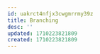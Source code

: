```yaml
---
id: uakrct4nfjx3cwgmrrmy39z
title: Branching
desc: ''
updated: 1710223821809
created: 1710223821809
---
```


